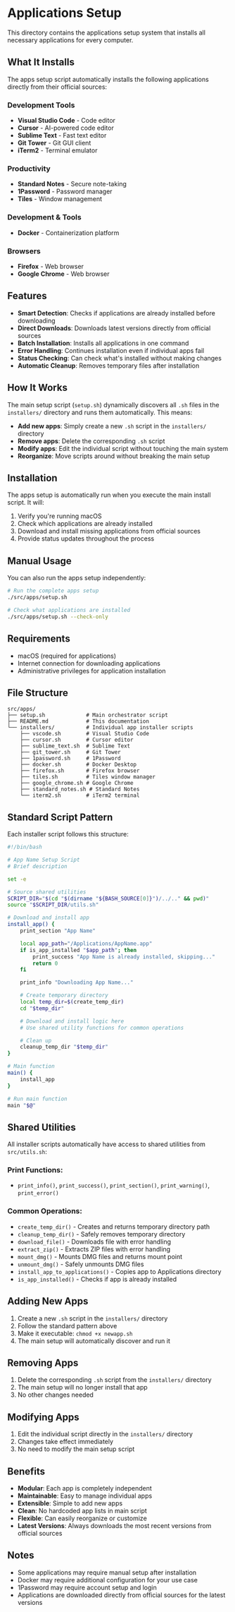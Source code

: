 # Applications Setup

This directory contains the applications setup system that installs all necessary applications for every computer.

## What It Installs

The apps setup script automatically installs the following applications directly from their official sources:

### Development Tools
- **Visual Studio Code** - Code editor
- **Cursor** - AI-powered code editor
- **Sublime Text** - Fast text editor
- **Git Tower** - Git GUI client
- **iTerm2** - Terminal emulator

### Productivity
- **Standard Notes** - Secure note-taking
- **1Password** - Password manager
- **Tiles** - Window management

### Development & Tools
- **Docker** - Containerization platform

### Browsers
- **Firefox** - Web browser
- **Google Chrome** - Web browser

## Features

- **Smart Detection**: Checks if applications are already installed before downloading
- **Direct Downloads**: Downloads latest versions directly from official sources
- **Batch Installation**: Installs all applications in one command
- **Error Handling**: Continues installation even if individual apps fail
- **Status Checking**: Can check what's installed without making changes
- **Automatic Cleanup**: Removes temporary files after installation

## How It Works

The main setup script (`setup.sh`) dynamically discovers all `.sh` files in the `installers/` directory and runs them automatically. This means:

- **Add new apps**: Simply create a new `.sh` script in the `installers/` directory
- **Remove apps**: Delete the corresponding `.sh` script
- **Modify apps**: Edit the individual script without touching the main system
- **Reorganize**: Move scripts around without breaking the main setup

## Installation

The apps setup is automatically run when you execute the main install script. It will:

1. Verify you're running macOS
2. Check which applications are already installed
3. Download and install missing applications from official sources
4. Provide status updates throughout the process

## Manual Usage

You can also run the apps setup independently:

```bash
# Run the complete apps setup
./src/apps/setup.sh

# Check what applications are installed
./src/apps/setup.sh --check-only
```

## Requirements

- macOS (required for applications)
- Internet connection for downloading applications
- Administrative privileges for application installation

## File Structure

```
src/apps/
├── setup.sh             # Main orchestrator script
├── README.md            # This documentation
└── installers/          # Individual app installer scripts
    ├── vscode.sh        # Visual Studio Code
    ├── cursor.sh        # Cursor editor
    ├── sublime_text.sh  # Sublime Text
    ├── git_tower.sh     # Git Tower
    ├── 1password.sh     # 1Password
    ├── docker.sh        # Docker Desktop
    ├── firefox.sh       # Firefox browser
    ├── tiles.sh         # Tiles window manager
    ├── google_chrome.sh # Google Chrome
    ├── standard_notes.sh # Standard Notes
    └── iterm2.sh        # iTerm2 terminal
```

## Standard Script Pattern

Each installer script follows this structure:

```bash
#!/bin/bash

# App Name Setup Script
# Brief description

set -e

# Source shared utilities
SCRIPT_DIR="$(cd "$(dirname "${BASH_SOURCE[0]}")/../.." && pwd)"
source "$SCRIPT_DIR/utils.sh"

# Download and install app
install_app() {
    print_section "App Name"

    local app_path="/Applications/AppName.app"
    if is_app_installed "$app_path"; then
        print_success "App Name is already installed, skipping..."
        return 0
    fi

    print_info "Downloading App Name..."

    # Create temporary directory
    local temp_dir=$(create_temp_dir)
    cd "$temp_dir"

    # Download and install logic here
    # Use shared utility functions for common operations

    # Clean up
    cleanup_temp_dir "$temp_dir"
}

# Main function
main() {
    install_app
}

# Run main function
main "$@"
```

## Shared Utilities

All installer scripts automatically have access to shared utilities from `src/utils.sh`:

### **Print Functions:**
- `print_info()`, `print_success()`, `print_section()`, `print_warning()`, `print_error()`

### **Common Operations:**
- `create_temp_dir()` - Creates and returns temporary directory path
- `cleanup_temp_dir()` - Safely removes temporary directory
- `download_file()` - Downloads file with error handling
- `extract_zip()` - Extracts ZIP files with error handling
- `mount_dmg()` - Mounts DMG files and returns mount point
- `unmount_dmg()` - Safely unmounts DMG files
- `install_app_to_applications()` - Copies app to Applications directory
- `is_app_installed()` - Checks if app is already installed

## Adding New Apps

1. Create a new `.sh` script in the `installers/` directory
2. Follow the standard pattern above
3. Make it executable: `chmod +x newapp.sh`
4. The main setup will automatically discover and run it

## Removing Apps

1. Delete the corresponding `.sh` script from the `installers/` directory
2. The main setup will no longer install that app
3. No other changes needed

## Modifying Apps

1. Edit the individual script directly in the `installers/` directory
2. Changes take effect immediately
3. No need to modify the main setup script

## Benefits

- **Modular**: Each app is completely independent
- **Maintainable**: Easy to manage individual apps
- **Extensible**: Simple to add new apps
- **Clean**: No hardcoded app lists in main script
- **Flexible**: Can easily reorganize or customize
- **Latest Versions**: Always downloads the most recent versions from official sources

## Notes

- Some applications may require manual setup after installation
- Docker may require additional configuration for your use case
- 1Password may require account setup and login
- Applications are downloaded directly from official sources for the latest versions
